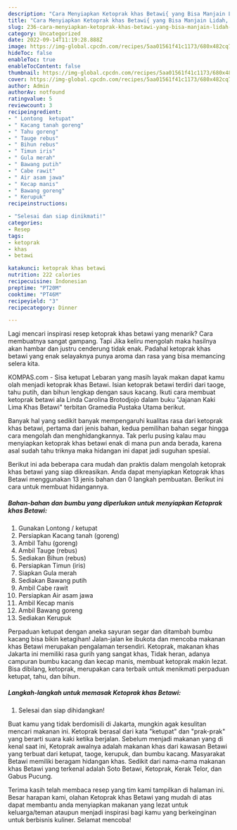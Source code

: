 ```yaml
---
description: "Cara Menyiapkan Ketoprak khas Betawi{ yang Bisa Manjain Lidah,  Menu Buat lebaran"
title: "Cara Menyiapkan Ketoprak khas Betawi{ yang Bisa Manjain Lidah,  Menu Buat lebaran"
slug: 236-cara-menyiapkan-ketoprak-khas-betawi-yang-bisa-manjain-lidah-menu-buat-lebaran
category: Uncategorized
date: 2022-09-14T11:19:28.888Z
image: https://img-global.cpcdn.com/recipes/5aa01561f41c1173/680x482cq70/ketoprak-khas-betawi-foto-resep-utama.jpg
hideToc: false
enableToc: true
enableTocContent: false
thumbnail: https://img-global.cpcdn.com/recipes/5aa01561f41c1173/680x482cq70/ketoprak-khas-betawi-foto-resep-utama.jpg
cover: https://img-global.cpcdn.com/recipes/5aa01561f41c1173/680x482cq70/ketoprak-khas-betawi-foto-resep-utama.jpg
author: Admin
authorAv: notfound
ratingvalue: 5
reviewcount: 3
recipeingredient:
- " Lontong  ketupat"
- " Kacang tanah goreng"
- " Tahu goreng"
- " Tauge rebus"
- " Bihun rebus"
- " Timun iris"
- " Gula merah"
- " Bawang putih"
- " Cabe rawit"
- " Air asam jawa"
- " Kecap manis"
- " Bawang goreng"
- " Kerupuk"
recipeinstructions:

- "Selesai dan siap dinikmati!"
categories:
- Resep
tags:
- ketoprak
- khas
- betawi

katakunci: ketoprak khas betawi 
nutrition: 222 calories
recipecuisine: Indonesian
preptime: "PT20M"
cooktime: "PT46M"
recipeyield: "3"
recipecategory: Dinner

---
```



Lagi mencari inspirasi resep ketoprak khas betawi yang menarik? Cara membuatnya sangat gampang. Tapi Jika keliru mengolah maka hasilnya akan hambar dan justru cenderung tidak enak. Padahal ketoprak khas betawi yang enak selayaknya punya aroma dan rasa yang bisa memancing selera kita.


KOMPAS.com - Sisa ketupat Lebaran yang masih layak makan dapat kamu olah menjadi ketoprak khas Betawi. Isian ketoprak betawi terdiri dari taoge, tahu putih, dan bihun lengkap dengan saus kacang. Ikuti cara membuat ketoprak betawi ala Linda Carolina Brotodjojo dalam buku &#34;Jajanan Kaki Lima Khas Betawi&#34; terbitan Gramedia Pustaka Utama berikut.

Banyak hal yang sedikit banyak mempengaruhi kualitas rasa dari ketoprak khas betawi, pertama dari jenis bahan, kedua pemilihan bahan segar hingga cara mengolah dan menghidangkannya. Tak perlu pusing kalau mau menyiapkan ketoprak khas betawi enak di mana pun anda berada, karena asal sudah tahu triknya maka hidangan ini dapat jadi suguhan spesial.


Berikut ini ada beberapa cara mudah dan praktis dalam mengolah ketoprak khas betawi yang siap dikreasikan. Anda dapat menyiapkan Ketoprak khas Betawi menggunakan 13 jenis bahan dan 0 langkah pembuatan. Berikut ini cara untuk membuat hidangannya.

<!--inarticleads1-->

##### Bahan-bahan dan bumbu yang diperlukan untuk menyiapkan Ketoprak khas Betawi:

1. Gunakan  Lontong / ketupat
1. Persiapkan  Kacang tanah (goreng)
1. Ambil  Tahu (goreng)
1. Ambil  Tauge (rebus)
1. Sediakan  Bihun (rebus)
1. Persiapkan  Timun (iris)
1. Siapkan  Gula merah
1. Sediakan  Bawang putih
1. Ambil  Cabe rawit
1. Persiapkan  Air asam jawa
1. Ambil  Kecap manis
1. Ambil  Bawang goreng
1. Sediakan  Kerupuk


Perpaduan ketupat dengan aneka sayuran segar dan ditambah bumbu kacang bisa bikin ketagihan! Jalan-jalan ke ibukota dan mencoba makanan khas Betawi merupakan pengalaman tersendiri. Ketoprak, makanan khas Jakarta ini memiliki rasa gurih yang sangat khas, Tidak heran, adanya campuran bumbu kacang dan kecap manis, membuat ketoprak makin lezat. Bisa dibilang, ketoprak, merupakan cara terbaik untuk menikmati perpaduan ketupat, tahu, dan bihun. 

<!--inarticleads2-->

##### Langkah-langkah untuk memasak Ketoprak khas Betawi:


1. Selesai dan siap dihidangkan!

Buat kamu yang tidak berdomisili di Jakarta, mungkin agak kesulitan mencari makanan ini. Ketoprak berasal dari kata &#34;ketupat&#34; dan &#34;prak-prak&#34; yang berarti suara kaki ketika berjalan. Sebelum menjadi makanan yang di kenal saat ini, Ketoprak awalnya adalah makanan khas dari kawasan Betawi yang terbuat dari ketupat, taoge, kerupuk, dan bumbu kacang. Masyarakat Betawi memiliki beragam hidangan khas. Sedikit dari nama-nama makanan khas Betawi yang terkenal adalah Soto Betawi, Ketoprak, Kerak Telor, dan Gabus Pucung. 

Terima kasih telah membaca resep yang tim kami tampilkan di halaman ini. Besar harapan kami, olahan Ketoprak khas Betawi yang mudah di atas dapat membantu anda menyiapkan makanan yang lezat untuk keluarga/teman ataupun menjadi inspirasi bagi kamu yang berkeinginan untuk berbisnis kuliner. Selamat mencoba!
